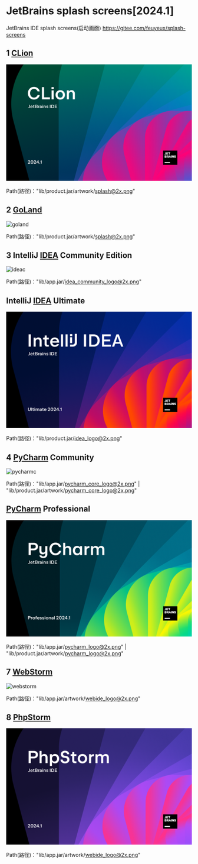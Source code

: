# JetBrains splash screens[2024.1]

JetBrains IDE splash screens(启动画面) <https://gitee.com/feuyeux/splash-screens>

## 1 [CLion](https://www.jetbrains.com/clion/)

[//]: # (![clion]&#40;img/clion_splash@2x.png&#41;)

![nova](img/nova_splash@2x.png)

Path(路径)："lib/product.jar/artwork/splash@2x.png"

## 2 [GoLand](https://www.jetbrains.com/go/ )

![goland](img/goland_splash@2x.png)

Path(路径)："lib/product.jar/artwork/splash@2x.png"

## 3 IntelliJ [IDEA](https://www.jetbrains.com/idea/) Community Edition

![ideac](img/idea_community_logo@2x.png)

Path(路径)："lib/app.jar/idea_community_logo@2x.png"

## IntelliJ [IDEA](https://www.jetbrains.com/idea/) Ultimate

![idea](img/idea_logo@2x.png)

Path(路径)："lib/product.jar/idea_logo@2x.png"

## 4 [PyCharm](https://www.jetbrains.com/pycharm/ ) Community

![pycharmc](img/pycharm_core_logo@2x.png)

Path(路径)："lib/app.jar/pycharm_core_logo@2x.png" | "lib/product.jar/artwork/pycharm_core_logo@2x.png"

## [PyCharm](https://www.jetbrains.com/pycharm/ ) Professional

![pycharm](img/pycharm_logo@2x.png)

Path(路径)："lib/app.jar/pycharm_logo@2x.png" | "lib/product.jar/artwork/pycharm_logo@2x.png"

[//]: # (## 5 [Rider]&#40;https://www.jetbrains.com/rider/&#41;)

[//]: # ()
[//]: # (![rider]&#40;img/rider_splash@2x.png&#41;)

[//]: # ()
[//]: # (Path&#40;路径&#41;："lib/product.jar/rider/artwork/release/splash@2x.png")

[//]: # ()
[//]: # (## 6 [RustRover]&#40;https://www.jetbrains.com/rustrover/ &#41;)

[//]: # ()
[//]: # (![rustrover]&#40;img/rustrover_splash@2x.png&#41;)

[//]: # ()
[//]: # (Path&#40;路径&#41;："lib/product.jar/artwork/splash@2x.png")

## 7 [WebStorm](https://www.jetbrains.com/webstorm/ )

![webstorm](img/webstorm_webide_logo@2x.png)

Path(路径)："lib/app.jar/artwork/webide_logo@2x.png"

## 8 [PhpStorm](https://www.jetbrains.com/phpstorm/ )

![phpstorm](img/phpstorm_webide_logo@2x.png)

Path(路径)："lib/app.jar/artwork/webide_logo@2x.png"
